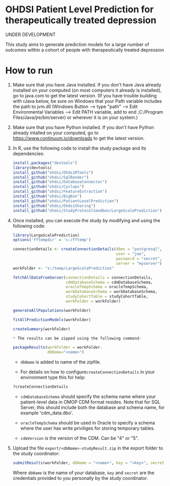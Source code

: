 OHDSI Patient Level Prediction for therapeutically treated depression
======================================================================

UNDER DEVELOPMENT

This study aims to generate prediction models for a large number of outcomes within
a cohort of people with therapeutically treated depression

How to run
==========
1. Make sure that you have Java installed. If you don't have Java already installed on your computed (on most computers it already is installed), go to java.com to get the latest version. (If you have trouble building with rJava below, be sure on Windows that your Path variable includes the path to jvm.dll (Windows Button --> type "path" --> Edit Environmental Variables --> Edit PATH variable, add to end ;C:/Program Files/Java/jre/bin/server) or wherever it is on your system.)

2. Make sure that you have Python installed. If you don't have Python already intalled on your computed, go to https://www.continuum.io/downloads to get the latest version. 

3. In R, use the following code to install the study package and its dependencies:

	```r
	install.packages("devtools")
	library(devtools)
	install_github("ohdsi/OhdsiRTools") 
	install_github("ohdsi/SqlRender")
	install_github("ohdsi/DatabaseConnector")
	install_github("ohdsi/Cyclops")
	install_github("ohdsi/FeatureExtraction") 
	install_github("ohdsi/BigKnn")
	install_github("ohdsi/PatientLevelPrediction")
	install_github("ohdsi/OhdsiSharing")
	install_github("ohdsi/StudyProtocolSandbox/LargeScalePrediction")
	```

4. Once installed, you can execute the study by modifying and using the following code:

	```r
	library(LargeScalePrediction)
    options('fftempdir' = 's:/fftemp')

	connectionDetails <- createConnectionDetails(dbms = "postgresql",
												 user = "joe",
												 password = "secret",
												 server = "myserver")
    workFolder <- "s:/temp/LargeScalePrediction"

    fetchAllDataFromServer(connectionDetails = connectionDetails,
                           cdmDatabaseSchema = cdmDatabaseSchema,
                           oracleTempSchema = oracleTempSchema,
                           workDatabaseSchema = workDatabaseSchema,
                           studyCohortTable = studyCohortTable,
                           workFolder = workFolder)

    generateAllPopulations(workFolder)

    fitAllPredictionModels(workFolder)
    
    createSummary(workFolder)
    
    * The results can be zipped using the following command:
    
    packageResults(workFolder = workFolder.
                   dbName="<name>")
	```
	* ```dbName``` is added to name of the zipfile.
	
	* For details on how to configure```createConnectionDetails``` in your environment type this for help:
	```r
	?createConnectionDetails
	```

	* ```cdmDatabaseSchema``` should specify the schema name where your patient-level data in OMOP CDM format resides. Note that for SQL Server, this should include both the database and schema name, for example 'cdm_data.dbo'.

	* ```oracleTempSchema``` should be used in Oracle to specify a schema where the user has write priviliges for storing temporary tables.

	* ```cdmVersion``` is the version of the CDM. Can be "4" or "5".

5. Upload the file ```export/<dbName>-studyResult.zip``` in the export folder to the study coordinator:
    ```r
    submitResults(workFolder, dbName = "<name>", key = "<key>", secret = "<secret>")
    ```
    Where ```dbName``` is the name of your database, ```key``` and ```secret``` are the credentials provided to you personally by the study coordinator.
